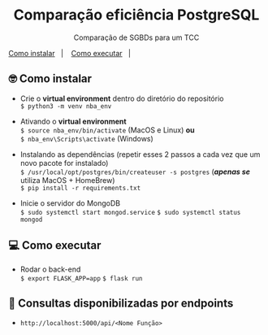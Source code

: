 <h1 align="center">Comparação eficiência PostgreSQL</h1>

<p align="center">
  <p align="center">Comparação de SGBDs para um TCC</p>
  <a href="#-como-instalar">Como instalar</a>&nbsp;&nbsp;&nbsp;|&nbsp;&nbsp;&nbsp;
  <a href="#-como-executar">Como executar</a>&nbsp;&nbsp;&nbsp;|&nbsp;&nbsp;&nbsp;
</p>

## 🤓 Como instalar
* Crie o **virtual environment** dentro do diretório do repositório<br>
`$ python3 -m venv nba_env`<br>

* Ativando o **virtual environment**<br>
`$ source nba_env/bin/activate` (MacOS e Linux) **ou** <br>
`$ nba_env\Scripts\activate` (Windows)<br>

* Instalando as dependências (repetir esses 2 passos a cada vez que um novo pacote for instalado)<br>
`$ /usr/local/opt/postgres/bin/createuser -s postgres` (***apenas se*** utiliza MacOS + HomeBrew)<br>
`$ pip install -r requirements.txt`

* Inicie o servidor do MongoDB<br>
`$ sudo systemctl start mongod.service`
`$ sudo systemctl status mongod`


## 💻 Como executar
* Rodar o back-end<br>
`$ export FLASK_APP=app`
`$ flask run`

## 🎯 Consultas disponibilizadas por endpoints
*  `http://localhost:5000/api/<Nome Função>`

